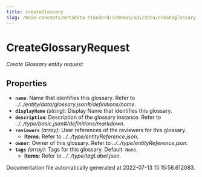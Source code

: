 ```yaml
---
title: createGlossary
slug: /main-concepts/metadata-standard/schemas/api/data/createglossary
---
```


# CreateGlossaryRequest

*Create Glossary entity request*

## Properties

- **`name`**: Name that identifies this glossary. Refer to *../../entity/data/glossary.json#/definitions/name*.
- **`displayName`** *(string)*: Display Name that identifies this glossary.
- **`description`**: Description of the glossary instance. Refer to *../../type/basic.json#/definitions/markdown*.
- **`reviewers`** *(array)*: User references of the reviewers for this glossary.
  - **Items**: Refer to *../../type/entityReference.json*.
- **`owner`**: Owner of this glossary. Refer to *../../type/entityReference.json*.
- **`tags`** *(array)*: Tags for this glossary. Default: `None`.
  - **Items**: Refer to *../../type/tagLabel.json*.


Documentation file automatically generated at 2022-07-13 15:15:58.612083.
